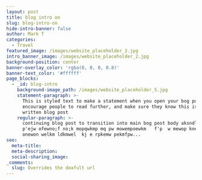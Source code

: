 ```yaml
---
layout: post
title: blog intro on
slug: blog-intro-on
hide-intro-banner: false
author: Mark T
categories:
  - Travel
featured_image: /images/website_placeholder_2.jpg
intro_banner_image: /images/website_placeholder_2.jpg
background-position: center
banner-overlay_color: 'rgba(0, 0, 0, 0.8)'
banner-text_color: '#ffffff'
page_blocks:
  - _id: blog-intro
    background-image_path: /images/website_placeholder_5.jpg
    statement-paragraph: >-
      This is styled text to make a statement when you open your bog post to
      encourage people to read further, and make sure they know this is a
      written blog post
    regular-paragraph: >-
      continuing blog post to transition into main bog post body aksndl mlam
      p'ejw ofewno;f no;k mopqwkmp mq pw mowempoewkm   f'p  w mewop kneown
      onewon welkm ldkmwel  kj e rpkemw pekmfpw...
seo:
  meta-title:
  meta-description:
  social-sharing_image:
_comments:
  slug: Overrides the deafult url
---
```



